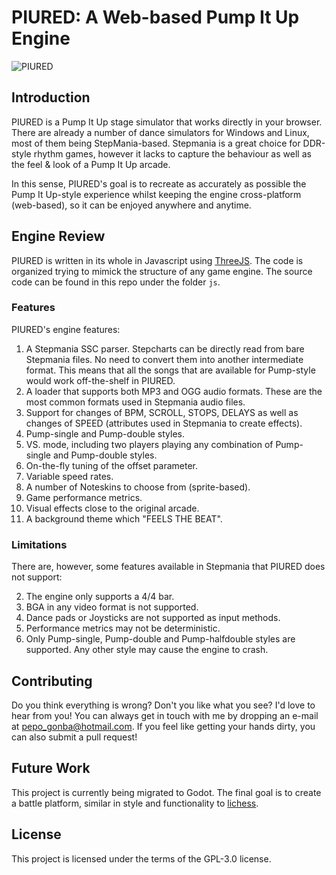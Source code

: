 # PIURED: A Web-based Pump It Up Engine
![PIURED](https://github.com/piulin/piured-engine/blob/main/imgs/piuredg.gif?raw=true)


## Introduction

PIURED is a Pump It Up stage simulator that works directly in your browser.
There are already a number of dance simulators for Windows and Linux, most of them being StepMania-based. 
Stepmania is a great choice for DDR-style rhythm games, however it lacks to capture the behaviour as well as
the feel & look of a Pump It Up arcade. 

In this sense, PIURED's goal is to recreate as accurately as possible the Pump It Up-style experience
whilst keeping the engine cross-platform (web-based), so it can be enjoyed anywhere and anytime.

## Engine Review

PIURED is written in its whole in Javascript using [ThreeJS](https://threejs.org/). The code is organized
trying to mimick the structure of any game engine. The source code can be found in this repo under the folder `js`.

### Features

PIURED's engine features:

1. A Stepmania SSC parser. Stepcharts can be directly read from bare Stepmania files. No need to
convert them into another intermediate format. This means that all the songs that are available for Pump-style
   would work off-the-shelf in PIURED.
2. A loader that supports both MP3 and OGG audio formats. These are the most common formats used in Stepmania audio files.
4. Support for changes of BPM, SCROLL, STOPS, DELAYS as well as changes of SPEED (attributes used in Stepmania to create effects).
3. Pump-single and Pump-double styles.
4. VS. mode, including two players playing any combination of Pump-single and Pump-double styles.
5. On-the-fly tuning of the offset parameter.
6. Variable speed rates.
7. A number of Noteskins to choose from (sprite-based).
8. Game performance metrics.
9. Visual effects close to the original arcade.
10. A background theme which "FEELS THE BEAT".

### Limitations

There are, however, some features available in Stepmania that
PIURED does not support:

2. The engine only supports a 4/4 bar.
3. BGA in any video format is not supported.
4. Dance pads or Joysticks are not supported as input methods.
5. Performance metrics may not be deterministic.
6. Only Pump-single, Pump-double and Pump-halfdouble styles are supported. Any other style may cause 
the engine to crash.

## Contributing

Do you think everything is wrong? Don't you like what you see? I'd love to hear from you!
You can always get in touch with me by dropping an e-mail at <pepo_gonba@hotmail.com>. 
If you feel like getting your hands dirty, you can also
submit a pull request!

## Future Work

This project is currently being migrated to Godot. The final goal is to create a battle
platform, similar in style and functionality to [lichess](https://lichess.org).

## License

This project is licensed under the terms of the GPL-3.0 license.
